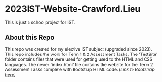 # 2023IST-Website-Crawford.Lieu
This is just a school project for IST.
## About this Repo
This repo was created for my elective IST subject (upgraded since 2023). This repo includes the work for Term 1 & 2 Assessment Tasks. The 'TestSite' folder contains files that were used for getting used to the HTML and CSS languages. The newer 'index.html' file contains the website for the Term 2 Assessment Tasks complete with Bootstrap HTML code. *(Link to Bootstrap [here](https://getbootstrap.com/))*